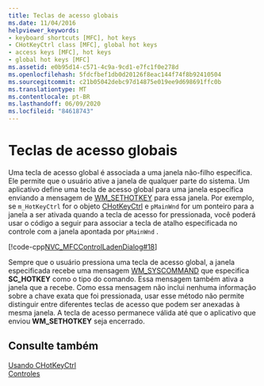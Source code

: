 ```yaml
---
title: Teclas de acesso globais
ms.date: 11/04/2016
helpviewer_keywords:
- keyboard shortcuts [MFC], hot keys
- CHotKeyCtrl class [MFC], global hot keys
- access keys [MFC], hot keys
- global hot keys [MFC]
ms.assetid: e0b95d14-c571-4c9a-9cd1-e7fc1f0e278d
ms.openlocfilehash: 5fdcfbef1db0d20126f8eac144f74f8b92410504
ms.sourcegitcommit: c21b05042debc97d14875e019ee9d698691ffc0b
ms.translationtype: MT
ms.contentlocale: pt-BR
ms.lasthandoff: 06/09/2020
ms.locfileid: "84618743"
---
```

# <a name="global-hot-keys"></a>Teclas de acesso globais

Uma tecla de acesso global é associada a uma janela não-filho específica. Ele permite que o usuário ative a janela de qualquer parte do sistema. Um aplicativo define uma tecla de acesso global para uma janela específica enviando a mensagem de [WM_SETHOTKEY](/windows/win32/inputdev/wm-sethotkey) para essa janela. Por exemplo, se `m_HotKeyCtrl` for o objeto [CHotKeyCtrl](reference/chotkeyctrl-class.md) e `pMainWnd` for um ponteiro para a janela a ser ativada quando a tecla de acesso for pressionada, você poderá usar o código a seguir para associar a tecla de atalho especificada no controle com a janela apontada por `pMainWnd` .

[!code-cpp[NVC_MFCControlLadenDialog#18](codesnippet/cpp/global-hot-keys_1.cpp)]

Sempre que o usuário pressiona uma tecla de acesso global, a janela especificada recebe uma mensagem [WM_SYSCOMMAND](/windows/win32/menurc/wm-syscommand) que especifica **SC_HOTKEY** como o tipo do comando. Essa mensagem também ativa a janela que a recebe. Como essa mensagem não inclui nenhuma informação sobre a chave exata que foi pressionada, usar esse método não permite distinguir entre diferentes teclas de acesso que podem ser anexadas à mesma janela. A tecla de acesso permanece válida até que o aplicativo que enviou **WM_SETHOTKEY** seja encerrado.

## <a name="see-also"></a>Consulte também

[Usando CHotKeyCtrl](using-chotkeyctrl.md)<br/>
[Controles](controls-mfc.md)
